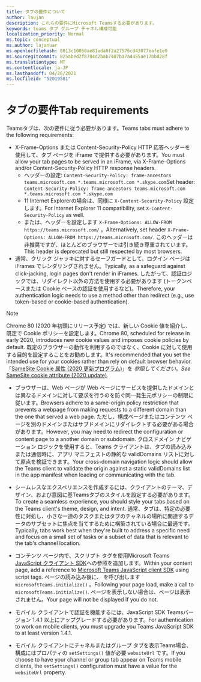 ```yaml
---
title: タブの要件について
author: laujan
description: これらの要件にMicrosoft Teamsする必要があります。
keywords: teams タブ グループ チャネル構成可能
localization_priority: Normal
ms.topic: conceptual
ms.author: lajanuar
ms.openlocfilehash: 8013c10050ae81ada0f2a27576cd43077eafe1e0
ms.sourcegitcommit: 825abed2f8784d2bab7407ba7a4455ae17bbd28f
ms.translationtype: MT
ms.contentlocale: ja-JP
ms.lasthandoff: 04/26/2021
ms.locfileid: "52019581"
---
```

# <a name="tab-requirements"></a><span data-ttu-id="9b53a-104">タブの要件</span><span class="sxs-lookup"><span data-stu-id="9b53a-104">Tab requirements</span></span>

<span data-ttu-id="9b53a-105">Teamsタブは、次の要件に従う必要があります。</span><span class="sxs-lookup"><span data-stu-id="9b53a-105">Teams tabs must adhere to the following requirements:</span></span>

* <span data-ttu-id="9b53a-106">X-Frame-Options または Content-Security-Policy HTTP 応答ヘッダーを使用して、タブ ページを iFrame で提供する必要があります。</span><span class="sxs-lookup"><span data-stu-id="9b53a-106">You must allow your tab pages to be served in an iFrame, via X-Frame-Options and/or Content-Security-Policy HTTP response headers.</span></span>
  * <span data-ttu-id="9b53a-107">ヘッダーの設定: `Content-Security-Policy: frame-ancestors teams.microsoft.com *.teams.microsoft.com *.skype.com`</span><span class="sxs-lookup"><span data-stu-id="9b53a-107">Set header: `Content-Security-Policy: frame-ancestors teams.microsoft.com *.teams.microsoft.com *.skype.com`</span></span>
  * <span data-ttu-id="9b53a-108">11 Internet Explorerの場合は、同様に `X-Content-Security-Policy` 設定します。</span><span class="sxs-lookup"><span data-stu-id="9b53a-108">For Internet Explorer 11 compatibility, set `X-Content-Security-Policy` as well.</span></span>
  * <span data-ttu-id="9b53a-109">または、ヘッダーを設定します `X-Frame-Options: ALLOW-FROM https://teams.microsoft.com/` 。</span><span class="sxs-lookup"><span data-stu-id="9b53a-109">Alternatively, set header `X-Frame-Options: ALLOW-FROM https://teams.microsoft.com/`.</span></span> <span data-ttu-id="9b53a-110">このヘッダーは非推奨ですが、ほとんどのブラウザーでは引き続き尊重されています。</span><span class="sxs-lookup"><span data-stu-id="9b53a-110">This header is deprecated but still respected by most browsers.</span></span>
* <span data-ttu-id="9b53a-111">通常、クリック ジャッキに対するセーフガードとして、ログイン ページは iFrames でレンダリングされません。</span><span class="sxs-lookup"><span data-stu-id="9b53a-111">Typically, as a safeguard against click-jacking, login pages don't render in iFrames.</span></span> <span data-ttu-id="9b53a-112">したがって、認証ロジックでは、リダイレクト以外の方法を使用する必要があります (トークンベースまたは Cookie ベースの認証を使用するなど)。</span><span class="sxs-lookup"><span data-stu-id="9b53a-112">Therefore, your authentication logic needs to use a method other than redirect (e.g., use token-based or cookie-based authentication).</span></span>

> [!NOTE]
> <span data-ttu-id="9b53a-113">Chrome 80 (2020 年初頭にリリース予定) では、新しい Cookie 値を紹介し、既定で Cookie ポリシーを設定します。</span><span class="sxs-lookup"><span data-stu-id="9b53a-113">Chrome 80, scheduled for release in early 2020, introduces new cookie values and imposes cookie policies by default.</span></span> <span data-ttu-id="9b53a-114">既定のブラウザーの動作を利用するのではなく、Cookie に対して使用する目的を設定することをお勧めします。</span><span class="sxs-lookup"><span data-stu-id="9b53a-114">It's recommended that you set the intended use for your cookies rather than rely on default browser behavior.</span></span> <span data-ttu-id="9b53a-115">「[SameSite Cookie 属性 (2020 更新プログラム)](../../resources/samesite-cookie-update.md)」を *参照してください*。</span><span class="sxs-lookup"><span data-stu-id="9b53a-115">*See* [SameSite cookie attribute (2020 update)](../../resources/samesite-cookie-update.md).</span></span>

* <span data-ttu-id="9b53a-116">ブラウザーは、Web ページが Web ページにサービスを提供したドメインとは異なるドメインに対して要求を行うのを防ぐ同一発生元ポリシーの制限に従います。</span><span class="sxs-lookup"><span data-stu-id="9b53a-116">Browsers adhere to a same-origin policy restriction that prevents a webpage from making requests to a different domain than the one that served a web page.</span></span> <span data-ttu-id="9b53a-117">ただし、構成ページまたはコンテンツ ページを別のドメインまたはサブドメインにリダイレクトする必要がある場合があります。</span><span class="sxs-lookup"><span data-stu-id="9b53a-117">However, you may need to redirect the configuration or content page to a another domain or subdomain.</span></span> <span data-ttu-id="9b53a-118">クロスドメイン ナビゲーション ロジックを使用すると、Teams クライアントは、タブの読み込みまたは通信時に、アプリ マニフェストの静的な validDomains リストに対して原点を検証できます。</span><span class="sxs-lookup"><span data-stu-id="9b53a-118">Your cross-domain navigation logic should allow the Teams client to validate the origin against a static validDomains list in the app manifest when loading or communicating with the tab.</span></span>

* <span data-ttu-id="9b53a-119">シームレスなエクスペリエンスを作成するには、クライアントのテーマ、デザイン、および意図に基Teamsタブのスタイルを設定する必要があります。</span><span class="sxs-lookup"><span data-stu-id="9b53a-119">To create a seamless experience, you should style your tabs based on the Teams client's theme, design, and intent.</span></span> <span data-ttu-id="9b53a-120">通常、タブは、特定の必要性に対処し、小さな一連のタスクまたはタブのチャネルの場所に関連するデータのサブセットに焦点を当てするために構築されている場合に最適です。</span><span class="sxs-lookup"><span data-stu-id="9b53a-120">Typically, tabs work best when they're built to address a specific need and focus on a small set of tasks or a subset of data that is relevant to the tab's channel location.</span></span>

* <span data-ttu-id="9b53a-121">コンテンツ ページ内で、スクリプト タグを使用Microsoft Teams [JavaScript クライアント SDK](/javascript/api/overview/msteams-client)への参照を追加します。</span><span class="sxs-lookup"><span data-stu-id="9b53a-121">Within your content page, add a reference to [Microsoft Teams JavaScript client SDK](/javascript/api/overview/msteams-client) using script tags.</span></span> <span data-ttu-id="9b53a-122">ページの読み込み後に、 を呼び出します `microsoftTeams.initialize()` 。</span><span class="sxs-lookup"><span data-stu-id="9b53a-122">Following your page load, make a call to `microsoftTeams.initialize()`.</span></span> <span data-ttu-id="9b53a-123">ページを表示しない場合は、ページは表示されません。</span><span class="sxs-lookup"><span data-stu-id="9b53a-123">Your page will not be displayed if you do not.</span></span>

* <span data-ttu-id="9b53a-124">モバイル クライアントで認証を機能するには、JavaScript SDK Teamsバージョン 1.4.1 以上にアップグレードする必要があります。</span><span class="sxs-lookup"><span data-stu-id="9b53a-124">For authentication to work on mobile clients, you must upgrade you Teams JavaScript SDK to at least version 1.4.1.</span></span>

* <span data-ttu-id="9b53a-125">モバイル クライアントにチャネルまたはグループ タブを表示Teams場合、構成にはプロパティの `setSettings()` 値が必要 `websiteUrl` です。</span><span class="sxs-lookup"><span data-stu-id="9b53a-125">If you choose to have your channel or group tab appear on Teams mobile clients, the `setSettings()` configuration must have a value for the `websiteUrl` property.</span></span>